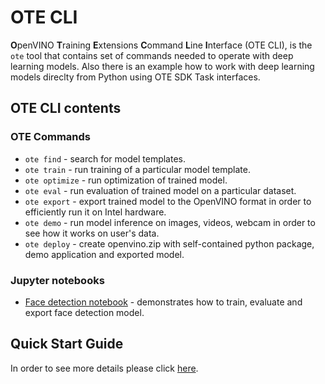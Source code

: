 # OTE CLI

**O**penVINO **T**raining **E**xtensions **C**ommand **L**ine **I**nterface (OTE CLI), is the `ote` tool that contains set of commands needed to operate with deep learning models. Also there is an example how to work with deep learning models direclty from Python using OTE SDK Task interfaces.

## OTE CLI contents
### OTE Commands
* `ote find` - search for model templates.
* `ote train` - run training of a particular model template.
* `ote optimize` - run optimization of trained model.
* `ote eval` - run evaluation of trained model on a particular dataset.
* `ote export` - export trained model to the OpenVINO format in order to efficiently run it on Intel hardware.
* `ote demo` - run model inference on images, videos, webcam in order to see how it works on user's data.
* `ote deploy` - create openvino.zip with self-contained python package, demo application and exported model.

### Jupyter notebooks
* [Face detection notebook](notebooks/train.ipynb) - demonstrates how to train, evaluate and export face detection model.

## Quick Start Guide
In order to see more details please click [here](../QUICK_START_GUIDE.md).
